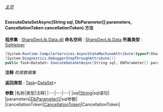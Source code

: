 ###### [主页](./Index.md "主页")
#### ExecuteDataSetAsync(String sql, DbParameter[] parameters, CancellationToken cancellationToken) 方法
**程序集** : [SharpDevLib.Data.dll](./SharpDevLib.Data.assembly.md "SharpDevLib.Data.dll")
**命名空间** : [SharpDevLib.Data](./SharpDevLib.Data.namespace.md "SharpDevLib.Data")
**所属类型** : [SqlHelper](./SharpDevLib.Data.SqlHelper.md "SqlHelper")
``` csharp
[System.Runtime.CompilerServices.AsyncStateMachineAttribute(typeof(SharpDevLib.Data.SqlHelper+<ExecuteDataSetAsync>d__23))]
[System.Diagnostics.DebuggerStepThroughAttribute()]
public Task<DataSet> ExecuteDataSetAsync(String sql, DbParameter[] parameters, CancellationToken cancellationToken)
```
**注释**
*检索数据集*

**返回类型** : [Task](https://learn.microsoft.com/en-us/dotnet/api/system.threading.tasks.task-1 "Task")\<[DataSet](https://learn.microsoft.com/en-us/dotnet/api/system.data.dataset "DataSet")\>

**参数**
|名称|类型|注释|
|---|---|---|
|sql|[String](https://learn.microsoft.com/en-us/dotnet/api/system.string "String")|sql语句|
|parameters|[DbParameter\[\]](https://learn.microsoft.com/en-us/dotnet/api/system.data.common.dbparameter[] "DbParameter\[\]")|sql参数|
|cancellationToken|[CancellationToken](https://learn.microsoft.com/en-us/dotnet/api/system.threading.cancellationtoken "CancellationToken")|CancellationToken|

